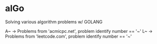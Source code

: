 # alGo
Solving various algorithm problems w/ GOLANG

A~ -> Problems from 'acmicpc.net', problem identify number == '~'
L~ -> Problems from 'leetcode.com', problem identify number == '~'
